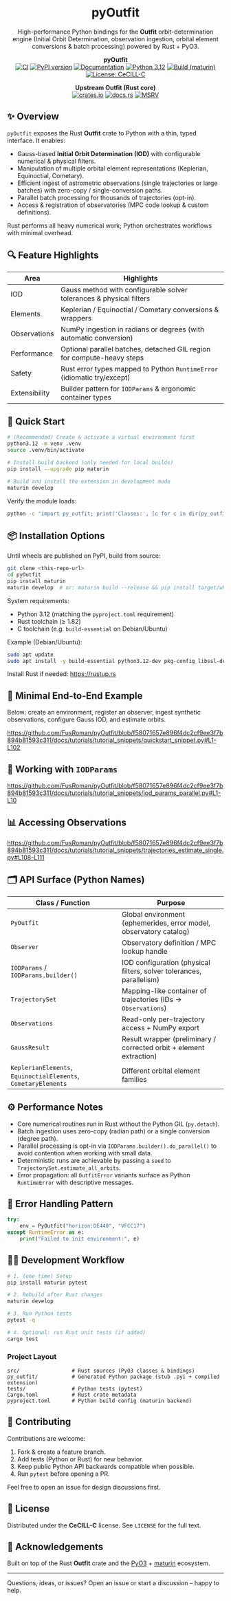 <div align="center">

# pyOutfit

High-performance Python bindings for the **Outfit** orbit-determination engine (Initial Orbit Determination, observation ingestion, orbital element conversions & batch processing) powered by Rust + PyO3.

<!-- pyOutfit badges -->
<p>
	<strong>pyOutfit</strong><br/>
	<a href="https://github.com/FusRoman/pyOutfit/actions/workflows/ci.yml"><img src="https://github.com/FusRoman/pyOutfit/actions/workflows/ci.yml/badge.svg?branch=main" alt="CI"/></a>
	<a href="https://pypi.org/project/py-outfit/"><img src="https://img.shields.io/pypi/v/py-outfit.svg" alt="PyPI version"/></a>
	<a href="https://FusRoman.github.io/pyOutfit/"><img src="https://img.shields.io/badge/docs-GitHub%20Pages-success.svg" alt="Documentation"/></a>
	<a href="pyproject.toml"><img src="https://img.shields.io/badge/python-3.12-blue.svg" alt="Python 3.12"/></a>
	<a href="https://github.com/PyO3/maturin"><img src="https://img.shields.io/badge/build-maturin-informational.svg" alt="Build (maturin)"/></a>
	<a href="LICENSE"><img src="https://img.shields.io/badge/license-CeCILL--C-blue.svg" alt="License: CeCILL-C"/></a>
</p>

<!-- Upstream Outfit (Rust core) badges -->
<p>
	<strong>Upstream Outfit (Rust core)</strong><br/>
	<a href="https://crates.io/crates/outfit"><img src="https://img.shields.io/crates/v/outfit.svg" alt="crates.io"/></a>
	<a href="https://docs.rs/outfit"><img src="https://docs.rs/outfit/badge.svg" alt="docs.rs"/></a>
	<a href="Cargo.toml"><img src="https://img.shields.io/badge/rust-1.82%2B-orange.svg" alt="MSRV"/></a>
</p>

<!-- (Optional) Downloads badge once volume is meaningful
<a href="https://pypistats.org/packages/pyOutfit"><img src="https://img.shields.io/pypi/dm/pyOutfit.svg" alt="Downloads"/></a>
-->

</div>

## ✨ Overview

`pyOutfit` exposes the Rust **Outfit** crate to Python with a thin, typed interface. It enables:

* Gauss-based **Initial Orbit Determination (IOD)** with configurable numerical & physical filters.
* Manipulation of multiple orbital element representations (Keplerian, Equinoctial, Cometary).
* Efficient ingest of astrometric observations (single trajectories or large batches) with zero-copy / single-conversion paths.
* Parallel batch processing for thousands of trajectories (opt-in).
* Access & registration of observatories (MPC code lookup & custom definitions).

Rust performs all heavy numerical work; Python orchestrates workflows with minimal overhead.

## 🔍 Feature Highlights

| Area | Highlights |
|------|-----------|
| IOD | Gauss method with configurable solver tolerances & physical filters |
| Elements | Keplerian / Equinoctial / Cometary conversions & wrappers |
| Observations | NumPy ingestion in radians or degrees (with automatic conversion) |
| Performance | Optional parallel batches, detached GIL region for compute-heavy steps |
| Safety | Rust error types mapped to Python `RuntimeError` (idiomatic try/except) |
| Extensibility | Builder pattern for `IODParams` & ergonomic container types |

## 🚀 Quick Start

```bash
# (Recommended) Create & activate a virtual environment first
python3.12 -m venv .venv
source .venv/bin/activate

# Install build backend (only needed for local builds)
pip install --upgrade pip maturin

# Build and install the extension in development mode
maturin develop
```

Verify the module loads:

```bash
python -c "import py_outfit; print('Classes:', [c for c in dir(py_outfit) if c[0].isupper()])"
```

## 📦 Installation Options

Until wheels are published on PyPI, build from source:

```bash
git clone <this-repo-url>
cd pyOutfit
pip install maturin
maturin develop  # or: maturin build --release && pip install target/wheels/py_outfit-*.whl
```

System requirements:

* Python 3.12 (matching the `pyproject.toml` requirement)
* Rust toolchain (≥ 1.82)
* C toolchain (e.g. `build-essential` on Debian/Ubuntu)

Example (Debian/Ubuntu):

```bash
sudo apt update
sudo apt install -y build-essential python3.12-dev pkg-config libssl-dev
```

Install Rust if needed: https://rustup.rs

## 🧪 Minimal End‑to‑End Example

Below: create an environment, register an observer, ingest synthetic observations, configure Gauss IOD, and estimate orbits.

https://github.com/FusRoman/pyOutfit/blob/f58071657e896f4dc2cf9ee3f7b894b81593c311/docs/tutorials/tutorial_snippets/quickstart_snippet.py#L1-L102

## 🔧 Working with `IODParams`

https://github.com/FusRoman/pyOutfit/blob/f58071657e896f4dc2cf9ee3f7b894b81593c311/docs/tutorials/tutorial_snippets/iod_params_parallel.py#L1-L10

## 📊 Accessing Observations

https://github.com/FusRoman/pyOutfit/blob/f58071657e896f4dc2cf9ee3f7b894b81593c311/docs/tutorials/tutorial_snippets/trajectories_estimate_single.py#L108-L111

## 🗂 API Surface (Python Names)

| Class / Function | Purpose |
|------------------|---------|
| `PyOutfit` | Global environment (ephemerides, error model, observatory catalog) |
| `Observer` | Observatory definition / MPC lookup handle |
| `IODParams` / `IODParams.builder()` | IOD configuration (physical filters, solver tolerances, parallelism) |
| `TrajectorySet` | Mapping-like container of trajectories (IDs → `Observations`) |
| `Observations` | Read-only per-trajectory access + NumPy export |
| `GaussResult` | Result wrapper (preliminary / corrected orbit + element extraction) |
| `KeplerianElements`, `EquinoctialElements`, `CometaryElements` | Different orbital element families |

## ⚙️ Performance Notes

* Core numerical routines run in Rust without the Python GIL (`py.detach`).
* Batch ingestion uses zero-copy (radian path) or a single conversion (degree path).
* Parallel processing is opt-in via `IODParams.builder().do_parallel()` to avoid contention when working with small data.
* Deterministic runs are achievable by passing a `seed` to `TrajectorySet.estimate_all_orbits`.
* Error propagation: all `OutfitError` variants surface as Python `RuntimeError` with descriptive messages.

## 🧭 Error Handling Pattern

```python
try:
	env = PyOutfit("horizon:DE440", "VFCC17")
except RuntimeError as e:
	print("Failed to init environment:", e)
```

## 🧑‍💻 Development Workflow

```bash
# 1. (one time) Setup
pip install maturin pytest

# 2. Rebuild after Rust changes
maturin develop

# 3. Run Python tests
pytest -q

# 4. Optional: run Rust unit tests (if added)
cargo test
```

### Project Layout

```
src/                 # Rust sources (PyO3 classes & bindings)
py_outfit/           # Generated Python package (stub .pyi + compiled extension)
tests/               # Python tests (pytest)
Cargo.toml           # Rust crate metadata
pyproject.toml       # Python build config (maturin backend)
```

## 🤝 Contributing

Contributions are welcome:

1. Fork & create a feature branch.
2. Add tests (Python or Rust) for new behavior.
3. Keep public Python API backwards compatible when possible.
4. Run `pytest` before opening a PR.

Feel free to open an issue for design discussions first.

## 📄 License

Distributed under the **CeCILL-C** license. See `LICENSE` for the full text.

## 🙌 Acknowledgements

Built on top of the Rust **Outfit** crate and the [PyO3](https://github.com/PyO3/pyo3) + [maturin](https://github.com/PyO3/maturin) ecosystem.

---

Questions, ideas, or issues? Open an issue or start a discussion – happy to help.

